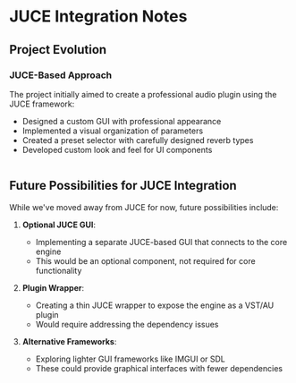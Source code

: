 # JUCE Integration Notes

## Project Evolution

### JUCE-Based Approach

The project initially aimed to create a professional audio plugin using the JUCE framework:
- Designed a custom GUI with professional appearance
- Implemented a visual organization of parameters
- Created a preset selector with carefully designed reverb types
- Developed custom look and feel for UI components
   ```

## Future Possibilities for JUCE Integration

While we've moved away from JUCE for now, future possibilities include:

1. **Optional JUCE GUI**:
   - Implementing a separate JUCE-based GUI that connects to the core engine
   - This would be an optional component, not required for core functionality

2. **Plugin Wrapper**:
   - Creating a thin JUCE wrapper to expose the engine as a VST/AU plugin
   - Would require addressing the dependency issues

3. **Alternative Frameworks**:
   - Exploring lighter GUI frameworks like IMGUI or SDL
   - These could provide graphical interfaces with fewer dependencies

